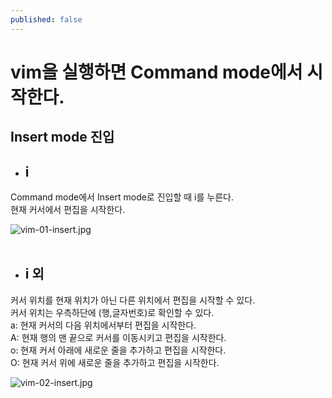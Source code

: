 ```yaml
---
published: false
---
```

# vim을 실행하면 Command mode에서 시작한다.

## Insert mode 진입
- ## i
Command mode에서 Insert mode로 진입할 때 i를 누른다.<br />
현재 커서에서 편집을 시작한다.

![vim-01-insert.jpg]({{site.baseurl}}/images/vim-01-insert.jpg)
<br />
<br />
- ## i 외
커서 위치를 현재 위치가 아닌 다른 위치에서 편집을 시작할 수 있다.<br />
커서 위치는 우측하단에 (행,글자번호)로 확인할 수 있다.<br />
a: 현재 커서의 다음 위치에서부터 편집을 시작한다.<br />
A: 현재 행의 맨 끝으로 커서를 이동시키고 편집을 시작한다.<br />
o: 현재 커서 아래에 새로운 줄을 추가하고 편집을 시작한다.<br />
O: 현재 커서 위에 새로운 줄을 추가하고 편집을 시작한다.<br />

![vim-02-insert.jpg]({{site.baseurl}}/images/vim-02-insert.jpg)
<br />
<br />